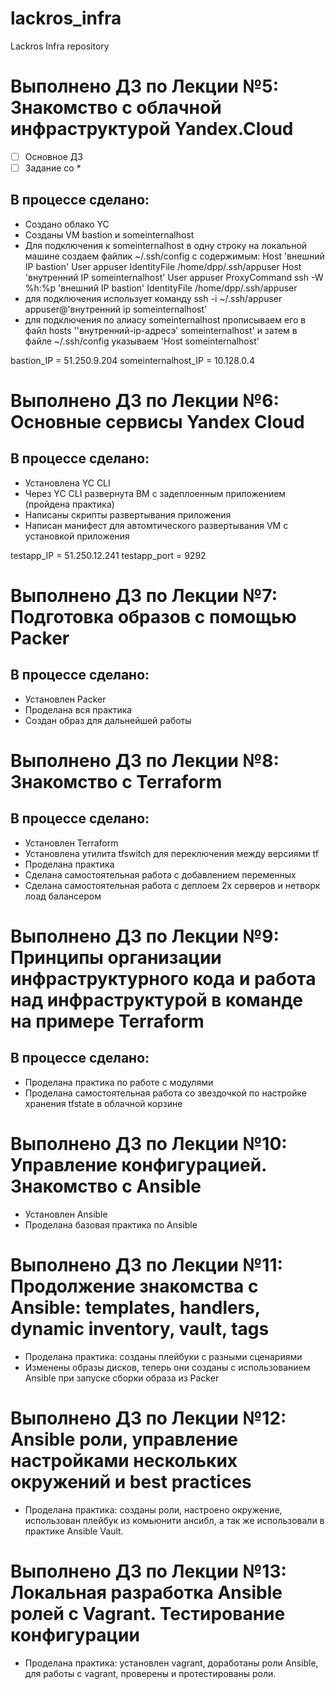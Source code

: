 # lackros_infra
Lackros Infra repository

# Выполнено ДЗ по Лекции №5: Знакомство с облачной инфраструктурой Yandex.Cloud

 - [ ] Основное ДЗ
 - [ ] Задание со *

## В процессе сделано:
 - Создано облако YC
 - Созданы VM bastion и someinternalhost
 - Для подключения к someinternalhost в одну строку на локальной машине создаем файлик ~/.ssh/config с содержимым:
Host 'внешний IP bastion'
  User appuser
  IdentityFile /home/dpp/.ssh/appuser
Host 'внутренний IP someinternalhost'
User appuser
  ProxyCommand ssh -W %h:%p 'внешний IP bastion'
  IdentityFile /home/dpp/.ssh/appuser
 - для подключения использует команду ssh -i ~/.ssh/appuser appuser@'внутренний ip someinternalhost'
 - для подключения по алиасу someinternalhost прописываем его в файл hosts ''внутренний-ip-адресэ' someinternalhost'
и затем в файле ~/.ssh/config указываем 'Host someinternalhost'

bastion_IP = 51.250.9.204
someinternalhost_IP = 10.128.0.4

# Выполнено ДЗ по Лекции №6: Основные сервисы Yandex Cloud

## В процессе сделано:
 - Установлена YC CLI
 - Через YC CLI развернута ВМ с задеплоенным приложением (пройдена практика)
 - Написаны скрипты развертывания приложения
 - Написан манифест для автомтического развертывания VM с установкой приложения

testapp_IP = 51.250.12.241
testapp_port = 9292

# Выполнено ДЗ по Лекции №7: Подготовка образов с помощью Packer

## В процессе сделано:
 - Установлен Packer
 - Проделана вся практика
 - Создан образ для дальнейшей работы


# Выполнено ДЗ по Лекции №8: Знакомство с Terraform

## В процессе сделано:
 - Установлен Terraform
 - Установлена утилита tfswitch для переключения между версиями tf
 - Проделана практика
 - Сделана самостоятельная работа с добавлением переменных
 - Сделана самостоятельная работа с деплоем 2х серверов и нетворк лоад балансером

# Выполнено ДЗ по Лекции №9: Принципы организации инфраструктурного кода и работа над инфраструктурой в команде на примере Terraform

## В процессе сделано:
 - Проделана практика по работе с модулями
 - Проделана самостоятельная работа со звездочкой по настройке хранения tfstate в облачной корзине

# Выполнено ДЗ по Лекции №10: Управление конфигурацией. Знакомство с Ansible
 - Установлен Ansible
 - Проделана базовая практика по Ansible

# Выполнено ДЗ по Лекции №11: Продолжение знакомства с Ansible: templates, handlers, dynamic inventory, vault, tags
 - Проделана практика: созданы плейбуки с разными сценариями
 - Изменены образы дисков, теперь они созданы с использованием Ansible при запуске сборки образа из Packer

# Выполнено ДЗ по Лекции №12: Ansible роли, управление настройками нескольких окружений и best practices
 - Проделана практика: созданы роли, настроено окружение, использован плейбук из комьюнити ансибл, а так же использовали в практике Ansible Vault.

# Выполнено ДЗ по Лекции №13: Локальная разработка Ansible ролей с Vagrant. Тестирование конфигурации
 - Проделана практика: установлен vagrant, доработаны роли Ansible, для работы с vagrant, проверены и протестированы роли.
